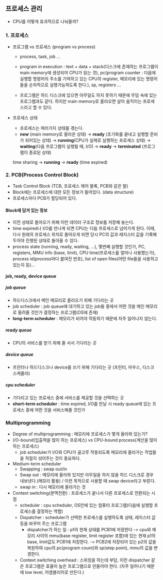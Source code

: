 ## 프로세스 관리

- CPU를 어떻게 효과적으로 나눠줄까?

### 1. 프로세스

- 프로그램 vs 프로세스 (program vs process)

  - process, task, job ...
  - program in execution : text + data + stack(디스크에 존재하는 프로그램이 main memory에 생성되어 CPU가 읽는 것), pc(program counter : 다음에 실행할 명령어의 주소를 기억하고 있는 CPU의 register, 메모리에 있는 명령어들을 순차적으로 실행가능하도록 한다.), sp, registers ...

  - 프로그램은 하드 디스크에 있으면 아무일도 하지 못하기 때문에 무덤 속에 있는 프로그램과도 같다. 하지만 main memory로 올라오면 살아 움직이는 프로세스라고 할 수 있다.

- 프로세스 상태

  - 프로세스는 여러가지 상태를 겪는다.
  - **new** (main memory로 올라온 상태) -> **ready** (초기화를 끝내고 실행할 준비가 되어있는 상태) -> **running**(CPU가 실제로 실행하는 프로세스 상태)
    -> **waiting**(다음 프로그램이 실행될 때, I/O) -> **ready**
    -> **terminated** (프로그램이 종료된 상태)

  time sharing
  -> **running** -> **ready** (time expired)

### 2. PCB(Process Control Block)

- Task Control Block (TCB, 프로세스 제어 블록, PCB와 같은 말)
- Block에는 프로세스에 대한 모든 정보가 들어있다. (data structure)
- 프로세스마다 PCB가 할당되어 있다.

#### Block에 담겨 있는 정보

- 이전 상태로 돌아오기 위해 이런 데이터 구조로 정보를 저장해 놓는다.
- time expired나 I/O를 만나게 되면 CPU는 다음 프로세스로 넘어가게 된다. 이때, 다시 원래의 프로세스 위치로 돌아오게 되면 당시 PC의 값과 레지스터 값을 기록해두어야 진행된 상태로 돌아올 수 있다.
- process state (running, ready, waiting, ...), 몇번째 실행할 것인가, PC, registers, MMU info (base, limit), CPU time(프로세스를 얼마나 사용했는가), process id(process마다 붙여진 번호), list of open files(어떤 file들을 사용하고 있는지 등)...

#### job, ready, device queue

##### job queue

- 하드디스크에서 메인 메모리로 올라오기 위해 기다리는 곳
- job scheduler : job queue에 대기하고 있는 job들 중에서 어떤 것을 메인 메모리로 올려줄 것인가 결정하는 프로그램(OS에 존재)
- **long-term scheduler** : 메모리가 비어야 작동하기 때문에 자주 일어나지 않는다.

##### ready queue

- CPU의 서비스를 받기 위해 줄 서서 기다리는 곳

##### device queue

- 프린터나 하드디스크나 device를 쓰기 위해 기다리는 곳 (프린터, 마우스, 디스크 스케줄러)

##### cpu scheduler

- 기다리고 있는 프로세스 중에 서비스를 제공할 것을 선택하는 곳
- **short-term scheduler** : time expired, I/O를 만날 시 ready queue에 있는 프로세스 중에 어떤 것을 서비스해줄 것인가

### Multiprogramming

- Degree of multiprogramming : 메모리에 프로세스가 몇개 올라와 있는가?
- I/O-bound(입출력을 많이 하는 프로세스) vs CPU-bound process(계산을 많이 하는 프로세스)
  - job scheduler가 I/O와 CPU가 골고루 작동되도록 메모리에 올라가는 작업들을 적절히 섞어주는 것이 중요하다.
- Medium-term scheduler
  - Swapping : swap out/in
  - Swap out : 메모리에 올라와 있지만 아무일을 하지 않을 하드 디스크로 경우 내보낸다.(메모리 활용) / 이런 목적으로 사용할 때 swap device라고 부른다.
  - swap in : 다시 메모리에 올라가는 것
- Context switching(문맥전환) : 프로세스가 끝나서 다른 프로세스로 전환되는 시점
  - scheduler : cpu scheduler, OS안에 있는 컴퓨터 프로그램(다음에 실행할 프로세스를 결정하는 역할)
  - Dispatcher : scheduler가 선택한 프로세스를 실행하도록 상태, 레지스터 값 등을 바꾸어 주는 프로그램
    - dispatcher가 하는 일 : p1의 현재 상태를 PCB1에 저장한다 -> cpu와 메모리 사이의 mmu(base register, limit register 포함)에 있는 현재 p1의 base, limit값도 PCB1에 저장한다. -> PCB2에 저장되어 있는 p2의 값을 복원하여 cpu의 pc(program count)와 sp(step point), mmu의 값을 변경한다.
  - Context switching overhead : 스위칭을 하는데 부담, 이런 dispatcher 같은 프로그램은 효율이 높은 프로그램으로 만들어야 한다. (자주 일어나기 때문에 low level, 어셈블리어로 만든다.)
